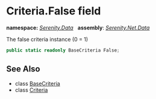 # Criteria.False field
**namespace:** *[Serenity.Data](../../README.md#serenity.data-namespace)*   **assembly**: *[Serenity.Net.Data](../../README.md)*

The false criteria instance (0 = 1)

```csharp
public static readonly BaseCriteria False;
```

## See Also

* class [BaseCriteria](../BaseCriteria.md)
* class [Criteria](../Criteria.md)